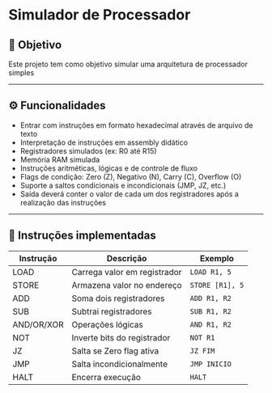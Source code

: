 # Simulador de Processador

## 🧠 Objetivo

Este projeto tem como objetivo simular uma arquitetura de processador simples

---

## ⚙️ Funcionalidades

- Entrar com instruções em formato hexadecimal através de arquivo de texto
- Interpretação de instruções em assembly didático
- Registradores simulados (ex: R0 até R15)
- Memória RAM simulada
- Instruções aritméticas, lógicas e de controle de fluxo
- Flags de condição: Zero (Z), Negativo (N), Carry (C), Overflow (O)
- Suporte a saltos condicionais e incondicionais (JMP, JZ, etc.)
- Saída deverá conter o valor de cada um dos registradores após a realização das instruções

---

## 🔄 Instruções implementadas

| Instrução  | Descrição                      | Exemplo           |
|------------|--------------------------------|-------------------|
| LOAD       | Carrega valor em registrador   | `LOAD R1, 5`      |
| STORE      | Armazena valor no endereço     | `STORE [R1], 5`   |
| ADD        | Soma dois registradores        | `ADD R1, R2`      |
| SUB        | Subtrai registradores          | `SUB R1, R2`      |
| AND/OR/XOR | Operações lógicas              | `AND R1, R2`      |
| NOT        | Inverte bits do registrador    | `NOT R1`          |
| JZ         | Salta se Zero flag ativa       | `JZ FIM`          |
| JMP        | Salta incondicionalmente       | `JMP INICIO`      |
| HALT       | Encerra execução               | `HALT`            |
